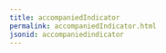 ```yaml
---
title: accompaniedIndicator
permalink: accompaniedIndicator.html
jsonid: accompaniedindicator
---
```

